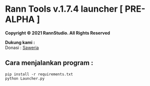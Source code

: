 # Rann Tools v.1.7.4 launcher [ PRE-ALPHA ]
**Copyright &copy; 2021 RannStudio. All Rights Reserved**

**Dukung kami :**\
Donasi : [Saweria](https://saweria.co/rannX "Donasi")

## Cara menjalankan program :
```
pip install -r requirements.txt
python Launcher.py
```

<!--
#### Beli Membership
Hubungi [admin](https://api.whatsapp.com/send/?phone=6289510827898&text=Buy%20membership%20ranntools "Whatsapp") jika kamu ingin membeli membership.
-->
